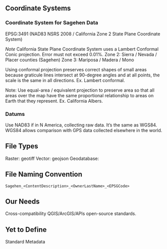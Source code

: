 Coordinate Systems
------------------------------

### Coordinate System for Sagehen Data
EPSG:3491 (NAD83 NSRS 2008 / California Zone 2 State Plane Coordinate System)

*Note* California State Plane Coordinate System uses a Lambert Conformal Conic projection. Error must not exceed 0.01%.
Zone 2: Sierra / Nevada / Placer counties (Sagehen)
Zone 3: Mariposa / Madera / Mono

Using conformal projection preserves correct shapes of small areas because graticule lines intersect at 90-degree angles and at all points, the scale is the same in all directions. Ex. Lambert conformal.

Note: Use equal-area / equivalent projection to preserve area so that all areas over the map have the same proportional relationship to areas on Earth that they represent. Ex. California Albers.

### Datums
Use NAD83 if in N America, collecting raw data. It’s the same as WGS84. WGS84 allows comparison with GPS data collected elsewhere in the world.

File Types
-----------------
Raster: geotiff
Vector: geojson
Geodatabase:  <need to determine>

File Naming Convention
----------------------------
`Sagehen_<ContentDescription>_<OwnerLastName>_<EPSGCode>`

Our Needs
------------------
Cross-compatibility QGIS/ArcGIS/APIs
open-source standards.

Yet to Define
------------------
Standard Metadata